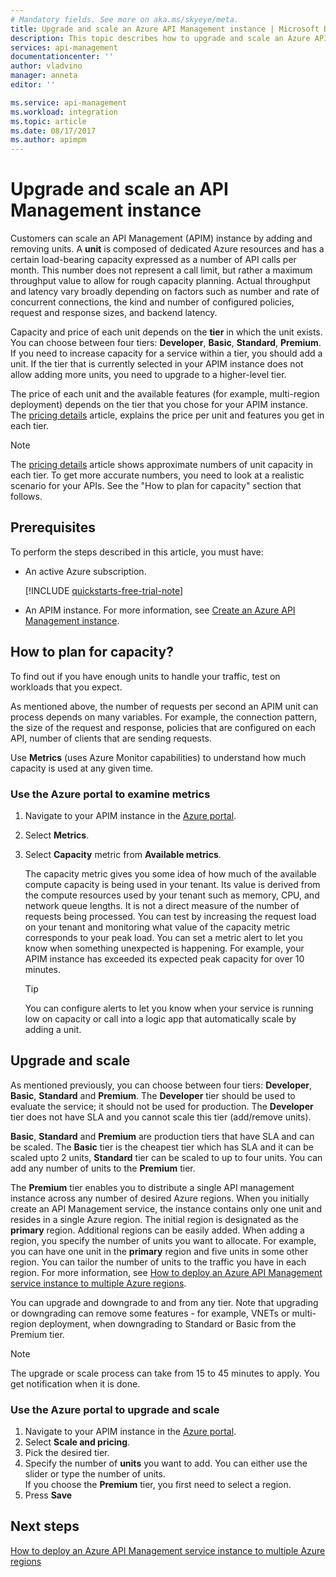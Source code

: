 ```yaml
---
# Mandatory fields. See more on aka.ms/skyeye/meta.
title: Upgrade and scale an Azure API Management instance | Microsoft Docs
description: This topic describes how to upgrade and scale an Azure API Management instance.
services: api-management
documentationcenter: ''
author: vladvino
manager: anneta
editor: ''

ms.service: api-management
ms.workload: integration
ms.topic: article
ms.date: 08/17/2017
ms.author: apimpm
---
```


# Upgrade and scale an API Management instance 

Customers can scale an API Management (APIM) instance by adding and removing units. A **unit** is composed of dedicated Azure resources and has a certain load-bearing capacity expressed as a number of API calls per month. This number does not represent a call limit, but rather a maximum throughput value to allow for rough capacity planning. Actual throughput and latency vary broadly depending on factors such as number and rate of concurrent connections, the kind and number of configured policies, request and response sizes, and backend latency.

Capacity and price of each unit depends on the **tier** in which the unit exists. You can choose between four tiers: **Developer**, **Basic**, **Standard**, **Premium**. If you need to increase capacity for a service within a tier, you should add a unit. If the tier that is currently selected in your APIM instance does not allow adding more units, you need to upgrade to a higher-level tier. 

The price of each unit and the available features (for example, multi-region deployment) depends on the tier that you chose for your APIM instance. The [pricing details](https://azure.microsoft.com/pricing/details/api-management/?ref=microsoft.com&utm_source=microsoft.com&utm_medium=docs&utm_campaign=visualstudio) article, explains the price per unit and features you get in each tier. 

>[!NOTE]
>The [pricing details](https://azure.microsoft.com/pricing/details/api-management/?ref=microsoft.com&utm_source=microsoft.com&utm_medium=docs&utm_campaign=visualstudio) article shows approximate numbers of unit capacity in each tier. To get more accurate numbers, you need to look at a realistic scenario for your APIs. See the "How to plan for capacity" section that follows.

## Prerequisites

To perform the steps described in this article, you must have:

+ An active Azure subscription.

    [!INCLUDE [quickstarts-free-trial-note](../../includes/quickstarts-free-trial-note.md)]

+ An APIM instance. For more information, see [Create an Azure API Management instance](get-started-create-service-instance.md).

## How to plan for capacity?

To find out if you have enough units to handle your traffic, test on workloads that you expect. 

As mentioned above, the number of requests per second an APIM unit can process depends on many variables. For example, the connection pattern, the size of the request and response, policies that are configured on each API, number of clients that are sending requests.

Use **Metrics** (uses Azure Monitor capabilities) to understand how much capacity is used at any given time.

### Use the Azure portal to examine metrics 

1. Navigate to your APIM instance in the [Azure portal](https://portal.azure.com/).
2. Select **Metrics**.
3. Select **Capacity** metric from **Available metrics**. 

    The capacity metric gives you some idea of how much of the available compute capacity is being used in your tenant. Its value is derived from the compute resources used by your tenant such as memory, CPU, and network queue lengths. It is not a direct measure of the number of requests being processed. You can test by increasing the request load on your tenant and monitoring what value of the capacity metric corresponds to your peak load. You can set a metric alert to let you know when something unexpected is happening. For example, your APIM instance has exceeded its expected peak capacity for over 10 minutes.

    >[!TIP]
    > You can configure alerts to let you know when your service is running low on capacity or call into a logic app that automatically scale by adding a unit.

## Upgrade and scale 

As mentioned previously, you can choose between four tiers: **Developer**, **Basic**,  **Standard** and **Premium**. The **Developer** tier should be used to evaluate the service; it should not be used for production. The **Developer** tier does not have SLA and you cannot scale this tier (add/remove units). 

**Basic**, **Standard** and **Premium** are production tiers that have SLA and can be scaled. The **Basic** tier is the cheapest tier which has SLA and it can be scaled upto 2 units, **Standard** tier can be scaled to up to four units. You can add any number of units to the **Premium** tier.

The **Premium** tier enables you to distribute a single API management instance across any number of desired Azure regions. When you initially create an API Management service, the instance contains only one unit and resides in a single Azure region. The initial region is designated as the **primary** region. Additional regions can be easily added. When adding a region, you specify the number of units you want to allocate. For example, you can have one unit in the **primary** region and five units in some other region. You can tailor the number of units to the traffic you have in each region. For more information, see [How to deploy an Azure API Management service instance to multiple Azure regions](api-management-howto-deploy-multi-region.md).

You can upgrade and downgrade to and from any tier. Note that upgrading or downgrading can remove some features - for example, VNETs or multi-region deployment, when downgrading to Standard or Basic from the Premium tier.

>[!NOTE]
>The upgrade or scale process can take from 15 to 45 minutes to apply. You get notification when it is done.

### Use the Azure portal to upgrade and scale

1. Navigate to your APIM instance in the [Azure portal](https://portal.azure.com/).
2. Select **Scale and pricing**.
3. Pick the desired tier.
4. Specify the number of **units** you want to add. You can either use the slider or type the number of units.<br/>
    If you choose the **Premium** tier, you first need to select a region.
5. Press **Save**

## Next steps

[How to deploy an Azure API Management service instance to multiple Azure regions](api-management-howto-deploy-multi-region.md)

